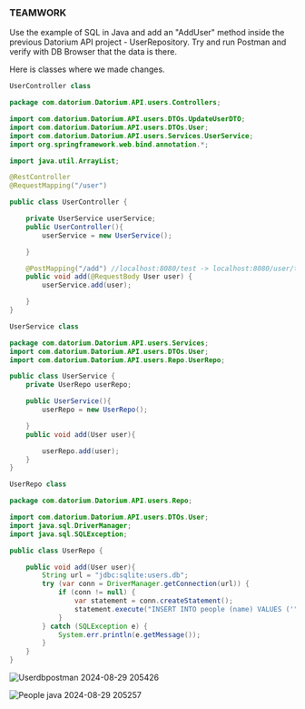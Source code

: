 ### TEAMWORK ###

Use the example of SQL in Java and add an "AddUser" method inside the previous Datorium API project - UserRepository.
Try and run Postman and verify with DB Browser that the data is there. 

Here is classes where we made changes.

```java
UserController class

package com.datorium.Datorium.API.users.Controllers;

import com.datorium.Datorium.API.users.DTOs.UpdateUserDTO;
import com.datorium.Datorium.API.users.DTOs.User;
import com.datorium.Datorium.API.users.Services.UserService;
import org.springframework.web.bind.annotation.*;

import java.util.ArrayList;

@RestController
@RequestMapping("/user")

public class UserController {

    private UserService userService;
    public UserController(){
        userService = new UserService();

    }

    @PostMapping("/add") //localhost:8080/test -> localhost:8080/user/test
    public void add(@RequestBody User user) {
        userService.add(user);

    }
}
```
```java
UserService class

package com.datorium.Datorium.API.users.Services;
import com.datorium.Datorium.API.users.DTOs.User;
import com.datorium.Datorium.API.users.Repo.UserRepo;

public class UserService {
    private UserRepo userRepo;

    public UserService(){
        userRepo = new UserRepo();

    }
    public void add(User user){

        userRepo.add(user);
    }
}
```
```java
UserRepo class

package com.datorium.Datorium.API.users.Repo;

import com.datorium.Datorium.API.users.DTOs.User;
import java.sql.DriverManager;
import java.sql.SQLException;

public class UserRepo {

    public void add(User user){
        String url = "jdbc:sqlite:users.db";
        try (var conn = DriverManager.getConnection(url)) {
            if (conn != null) {
                var statement = conn.createStatement();
                statement.execute("INSERT INTO people (name) VALUES ('" + user.name + "')");
            }
        } catch (SQLException e) {
            System.err.println(e.getMessage());
        }
    }
}
```

![Userdbpostman 2024-08-29 205426](https://github.com/user-attachments/assets/b2d13c1f-2634-4c82-808a-ddfa0db16306)

![People java 2024-08-29 205257](https://github.com/user-attachments/assets/9ddf7224-2989-4d1f-83f2-4a2867f48cd0)
